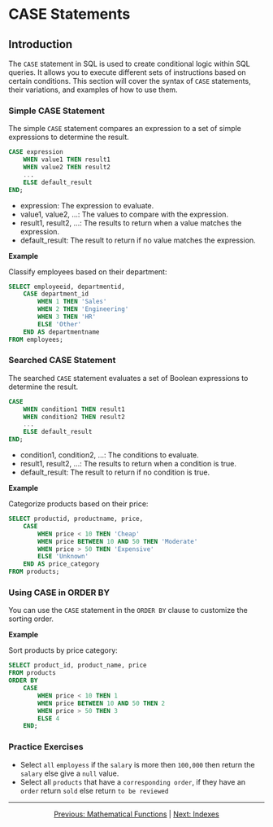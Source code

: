 # CASE Statements

## Introduction
The `CASE` statement in SQL is used to create conditional logic within SQL queries. It allows you to execute different sets of instructions based on certain conditions. This section will cover the syntax of `CASE` statements, their variations, and examples of how to use them.

### Simple CASE Statement
The simple `CASE` statement compares an expression to a set of simple expressions to determine the result.

```sql
CASE expression
    WHEN value1 THEN result1
    WHEN value2 THEN result2
    ...
    ELSE default_result
END;
```

* expression: The expression to evaluate.
* value1, value2, ...: The values to compare with the expression.
* result1, result2, ...: The results to return when a value matches the expression.
* default_result: The result to return if no value matches the expression.
  
**Example**

Classify employees based on their department:

```sql
SELECT employeeid, departmentid,
    CASE department_id
        WHEN 1 THEN 'Sales'
        WHEN 2 THEN 'Engineering'
        WHEN 3 THEN 'HR'
        ELSE 'Other'
    END AS departmentname
FROM employees;
```

### Searched CASE Statement
The searched `CASE` statement evaluates a set of Boolean expressions to determine the result.

```sql
CASE
    WHEN condition1 THEN result1
    WHEN condition2 THEN result2
    ...
    ELSE default_result
END;
```

* condition1, condition2, ...: The conditions to evaluate.
* result1, result2, ...: The results to return when a condition is true.
* default_result: The result to return if no condition is true.

**Example**

Categorize products based on their price:

```sql
SELECT productid, productname, price,
    CASE
        WHEN price < 10 THEN 'Cheap'
        WHEN price BETWEEN 10 AND 50 THEN 'Moderate'
        WHEN price > 50 THEN 'Expensive'
        ELSE 'Unknown'
    END AS price_category
FROM products;
```

### Using CASE in ORDER BY
You can use the `CASE` statement in the `ORDER BY` clause to customize the sorting order.

**Example**

Sort products by price category:

```sql
SELECT product_id, product_name, price
FROM products
ORDER BY
    CASE
        WHEN price < 10 THEN 1
        WHEN price BETWEEN 10 AND 50 THEN 2
        WHEN price > 50 THEN 3
        ELSE 4
    END;
```

### Practice Exercises

* Select `all` `employess` if the `salary` is more then `100,000` then return the `salary` else give a `null` value.
* Select all `products` that have a `corresponding order`, if they have an `order` return `sold` else return `to be reviewed` 
  

---

<p align="center">
    <a href="https://github.com/Tom-Fynes/sql-101/blob/main/Docs/Grade_6/Maths.md">Previous: Mathematical Functions</a>
    |
    <a href="https://github.com/Tom-Fynes/sql-101/blob/main/Docs/Grade_7/Indexes.md">Next: Indexes</a>
</p>
